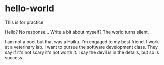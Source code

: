 # hello-world
This is for practice 

Hello? No response...
Write a bit about myself?
The world turns silent.

I am not a poet but that was a Haiku. I'm engaged to my best friend. I work at a veterinary lab. I want to pursue the software development class. They say if it's not scary it's not worth it. I say the devil is in the details, but so is success.
